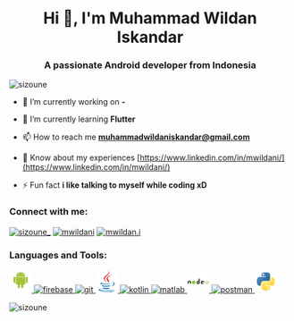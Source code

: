 <h1 align="center">Hi 👋, I'm Muhammad Wildan Iskandar</h1>
<h3 align="center">A passionate Android developer from Indonesia</h3>

<p align="left"> <img src="https://komarev.com/ghpvc/?username=sizoune&label=Profile%20views&color=0e75b6&style=flat" alt="sizoune" /> </p>

- 🔭 I’m currently working on **-**

- 🌱 I’m currently learning **Flutter**

- 📫 How to reach me **muhammadwildaniskandar@gmail.com**

- 📄 Know about my experiences [https://www.linkedin.com/in/mwildani/](https://www.linkedin.com/in/mwildani/)

- ⚡ Fun fact **i like talking to myself while coding xD**

<h3 align="left">Connect with me:</h3>
<p align="left">
<a href="https://twitter.com/sizoune_" target="blank"><img align="center" src="https://raw.githubusercontent.com/rahuldkjain/github-profile-readme-generator/master/src/images/icons/Social/twitter.svg" alt="sizoune_" height="30" width="40" /></a>
<a href="https://linkedin.com/in/mwildani" target="blank"><img align="center" src="https://raw.githubusercontent.com/rahuldkjain/github-profile-readme-generator/master/src/images/icons/Social/linked-in-alt.svg" alt="mwildani" height="30" width="40" /></a>
<a href="https://instagram.com/mwildan.i" target="blank"><img align="center" src="https://raw.githubusercontent.com/rahuldkjain/github-profile-readme-generator/master/src/images/icons/Social/instagram.svg" alt="mwildan.i" height="30" width="40" /></a>
</p>

<h3 align="left">Languages and Tools:</h3>
<p align="left"> <a href="https://developer.android.com" target="_blank"> <img src="https://raw.githubusercontent.com/devicons/devicon/master/icons/android/android-original-wordmark.svg" alt="android" width="40" height="40"/> </a> <a href="https://firebase.google.com/" target="_blank"> <img src="https://www.vectorlogo.zone/logos/firebase/firebase-icon.svg" alt="firebase" width="40" height="40"/> </a> <a href="https://git-scm.com/" target="_blank"> <img src="https://www.vectorlogo.zone/logos/git-scm/git-scm-icon.svg" alt="git" width="40" height="40"/> </a> <a href="https://www.java.com" target="_blank"> <img src="https://raw.githubusercontent.com/devicons/devicon/master/icons/java/java-original.svg" alt="java" width="40" height="40"/> </a> <a href="https://kotlinlang.org" target="_blank"> <img src="https://www.vectorlogo.zone/logos/kotlinlang/kotlinlang-icon.svg" alt="kotlin" width="40" height="40"/> </a> <a href="https://www.mathworks.com/" target="_blank"> <img src="https://upload.wikimedia.org/wikipedia/commons/2/21/Matlab_Logo.png" alt="matlab" width="40" height="40"/> </a> <a href="https://nodejs.org" target="_blank"> <img src="https://raw.githubusercontent.com/devicons/devicon/master/icons/nodejs/nodejs-original-wordmark.svg" alt="nodejs" width="40" height="40"/> </a> <a href="https://postman.com" target="_blank"> <img src="https://www.vectorlogo.zone/logos/getpostman/getpostman-icon.svg" alt="postman" width="40" height="40"/> </a> <a href="https://www.python.org" target="_blank"> <img src="https://raw.githubusercontent.com/devicons/devicon/master/icons/python/python-original.svg" alt="python" width="40" height="40"/> </a> </p>

<p><img align="center" src="https://github-readme-stats.vercel.app/api/top-langs?username=sizoune&show_icons=true&locale=en&layout=compact" alt="sizoune" /></p>
